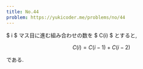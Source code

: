 ```yaml
---
title: No.44
problem: https://yukicoder.me/problems/no/44
---
```

$ i $ マス目に進む組み合わせの数を $ C(i) $ とすると,

$$
C(i) = C(i-1)+C(i-2)
$$

である.
